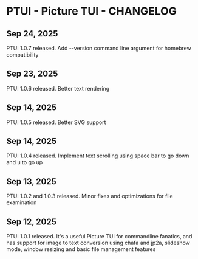 PTUI - Picture TUI - CHANGELOG
==============================

Sep 24, 2025
------------

PTUI 1.0.7 released. Add --version command line argument for homebrew compatibility

Sep 23, 2025
------------

PTUI 1.0.6 released. Better text rendering

Sep 14, 2025
------------

PTUI 1.0.5 released. Better SVG support

Sep 14, 2025
------------

PTUI 1.0.4 released. Implement text scrolling using space bar to go down and u to go up

Sep 13, 2025
------------

PTUI 1.0.2 and 1.0.3 released. Minor fixes and optimizations for file examination

Sep 12, 2025
------------

PTUI 1.0.1 released. It's a useful Picture TUI for commandline fanatics, and has support for image to text conversion using chafa and jp2a, slideshow mode, window resizing and basic file management features
